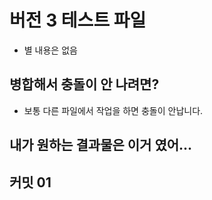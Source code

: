 # 버전 3 테스트 파일

- 별 내용은 없음

## 병합해서 충돌이 안 나려면?

- 보통 다른 파일에서 작업을 하면 충돌이 안납니다.

## 내가 원하는 결과물은 이거 였어...

## 커밋 01
